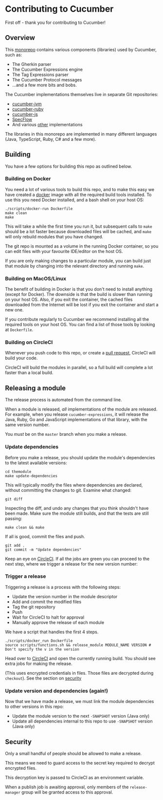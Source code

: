 # Contributing to Cucumber

First off - thank you for contributing to Cucumber!

## Overview

This [monorepo](https://gomonorepo.org/) contains various components (libraries) 
used by Cucumber, such as:

* The Gherkin parser
* The Cucumber Expressions engine
* The Tag Expressions parser
* The Cucumber Protocol messages
* ...and a few more bits and bobs.

The Cucumber implementations themselves live in separate Git repositories:

* [cucumber-jvm](https://github.com/cucumber/cucumber-jvm)
* [cucumber-ruby](https://github.com/cucumber/cucumber-ruby)
* [cucumber-js](https://github.com/cucumber/cucumber-js)
* [SpecFlow](https://github.com/techtalk/SpecFlow)
* And various [other](https://cucumber.io/docs/installation/) implementations

The libraries in this monorepo are implemented in many different languages
(Java, TypeScript, Ruby, C# and a few more).

## Building

You have a few options for building this repo as outlined below.

### Building on Docker

You need a lot of various tools to build this repo, and to make this easy we have
created a [docker](https://www.docker.com/) image with all the required build tools 
installed. To use this you need Docker installed, and a bash shell on your host OS:

```
./scripts/docker-run Dockerfile
make clean
make
```

This will take a while the first time you run it, but subsequent calls to `make`
should be a lot faster because downloaded files will be cached, and `make` will
only rebuild modules that you have changed.

The git repo is mounted as a volume in the running Docker container, so you can 
edit files with your favourite IDE/editor on the host OS.

If you are only making changes to a particular module, you can build just that
module by changing into the relevant directory and running `make`.

### Building on MacOS/Linux

The benefit of building in Docker is that you don't need to install anything
(except for Docker). The downside is that the build is slower than running on
your host OS. Also, if you exit the container, the cached files downloaded
from the Internet will be lost if you exit the container and start a new one.

If you contribute regularly to Cucumber we recommend installing all the required
tools on your host OS. You can find a list of those tools by looking at `Dockerfile`.

### Building on CircleCI

Whenever you push code to this repo, or create a [pull request](https://help.github.com/en/articles/about-pull-requests), CircleCI will build your code.

CircleCI will build the modules in parallel, so a full build will complete a lot faster
than a local build. 

## Releasing a module

The release process is automated from the command line.

When a module is released, _all_ implementations of the module are released.
For example, when you release `cucumber-expressions`, it will release the Java, Ruby,
Go and JavaScript implementations of that library, with the same version number.

You *must* be on the `master` branch when you make a release.

### Update dependencies

Before you make a release, you should update the module's dependencies to the latest
available versions:

    cd themodule
    make update-dependencies

This will typically modify the files where dependencies are declared, without
committing the changes to git. Examine what changed:
 
    git diff

Inspecting the diff, and undo any changes that you think shouldn't have been made.
Make sure the module still builds, and that the tests are still passing:

    make clean && make

If all is good, commit the files and push.

    git add .
    git commit -m "Update dependencies"

Keep an eye on [CircleCI](https://circleci.com/gh/cucumber/workflows/cucumber/tree/master).
If all the jobs are green you can proceed to the next step, where we trigger a
release for the new version number:

### Trigger a release

Triggering a release is a process with the following steps:

* Update the version number in the module descriptor
* Add and commit the modified files
* Tag the git repository
* Push
* Wait for CircleCI to halt for approval
* Manually approve the release of each module

We have a script that handles the first 4 steps.

    ./scripts/docker_run Dockerfile
    source scripts/functions.sh && release_module MODULE_NAME VERSION # Don't specify the v in the version

Head over to [CircleCI](https://circleci.com/gh/cucumber/workflows/cucumber/tree/master)
and open the currently running build. You should see extra jobs for making the release.

(This uses encrypted credentials in files. Those files are decrypted during `checkout`).
See the section on [security](#security)

### Update version and dependencies (again!)

Now that we have made a release, we must link the module dependencies to other
versions in this repo:

* Update the module version to the next `-SNAPSHOT` version (Java only)
* Update all dependencies internal to this repo to use `-SNAPSHOT` version (Java only)

## Security
 
Only a small handful of people should be allowed to make a release.

This means we need to guard access to the secret key required to decrypt
encrypted files.

This decryption key is passed to CircleCI as an environment variable.

When a publish job is awaiting approval, only members of the `release-manager`
group will be granted access to this approval.